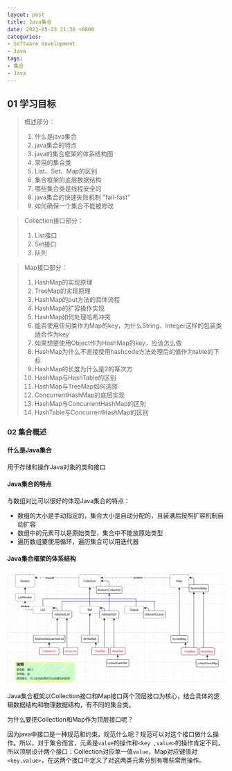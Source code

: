 ```yaml
---
layout: post
title: Java集合
date: 2023-05-23 21:36 +0800
categories:
- Software development
- Java
tags:
- 集合
- Java
---
```


## 01 学习目标

> 概述部分：
>
> 1. 什么是java集合
> 2. java集合的特点
> 3. java的集合框架的体系结构图
> 4. 常用的集合类
> 5. List、Set、Map的区别
> 6. 集合框架的底层数据结构
> 7. 哪些集合类是线程安全的
> 8. java集合的快速失败机制 "fail-fast"
> 9. 如何确保一个集合不能被修改

> Collection接口部分：
>
> 1. List接口
> 2. Set接口
> 3. 队列

> Map接口部分：
>
> 1. HashMap的实现原理
> 2. TreeMap的实现原理
> 3. HashMap的put方法的具体流程
> 4. HashMap的扩容操作实现
> 5. HashMap如何处理哈希冲突
> 6. 能否使用任何类作为Map的key，为什么String、Integer这样的包装类适合作为key
> 7. 如果想要使用Object作为HashMap的key，应该怎么做
> 8. HashMap为什么不直接使用hashcode方法处理后的值作为table的下标
> 9. HashMap的长度为什么是2的幂次方
> 10. HashMap与HashTable的区别
> 11. HashMap与TreeMap如何选择
> 12. ConcurrentHashMap的底层实现
> 13. HashMap与ConcurrentHashMap的区别
> 14. HashTable与ConcurrentHashMap的区别



### 02 集合概述

#### 什么是Java集合

用于存储和操作Java对象的类和接口

#### Java集合的特点

与数组对比可以很好的体现Java集合的特点：

- 数组的大小是手动指定的，集合大小是自动分配的，且装满后按照扩容机制自动扩容
- 数组中的元素可以是原始类型，集合中不能放原始类型
- 遍历数组要使用循环，遍历集合可以用迭代器

#### Java集合框架的体系结构

![](/images/2023-05-23-java集合/2023-05-25_183903.png)

Java集合框架以Collection接口和Map接口两个顶层接口为核心，结合具体的逻辑数据结构和物理数据结构，有不同的集合类。

为什么要把Collection和Map作为顶层接口呢？

因为java中接口是一种规范和约束，规范什么呢？规范可以对这个接口做什么操作。所以，对于集合而言，元素是`value`的操作和`<key ,value>`的操作肯定不同，所以顶层设计两个接口：Collection对应单一值`value`，Map对应键值对`<key,value>`，在这两个接口中定义了对这两类元素分别有哪些常用操作。


